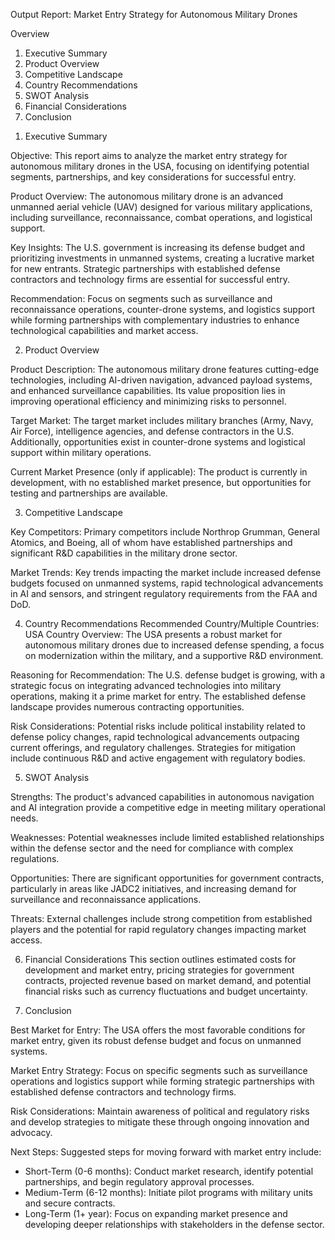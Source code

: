 Output Report: Market Entry Strategy for Autonomous Military Drones

Overview 

1) Executive Summary 
2) Product Overview 
3) Competitive Landscape 
4) Country Recommendations
5) SWOT Analysis
6) Financial Considerations 
7) Conclusion

1. Executive Summary

Objective: 
This report aims to analyze the market entry strategy for autonomous military drones in the USA, focusing on identifying potential segments, partnerships, and key considerations for successful entry.

Product Overview: 
The autonomous military drone is an advanced unmanned aerial vehicle (UAV) designed for various military applications, including surveillance, reconnaissance, combat operations, and logistical support.

Key Insights: 
The U.S. government is increasing its defense budget and prioritizing investments in unmanned systems, creating a lucrative market for new entrants. Strategic partnerships with established defense contractors and technology firms are essential for successful entry.

Recommendation: 
Focus on segments such as surveillance and reconnaissance operations, counter-drone systems, and logistics support while forming partnerships with complementary industries to enhance technological capabilities and market access.

2. Product Overview

Product Description: 
The autonomous military drone features cutting-edge technologies, including AI-driven navigation, advanced payload systems, and enhanced surveillance capabilities. Its value proposition lies in improving operational efficiency and minimizing risks to personnel.

Target Market: 
The target market includes military branches (Army, Navy, Air Force), intelligence agencies, and defense contractors in the U.S. Additionally, opportunities exist in counter-drone systems and logistical support within military operations.

Current Market Presence (only if applicable): 
The product is currently in development, with no established market presence, but opportunities for testing and partnerships are available.

3. Competitive Landscape

Key Competitors: 
Primary competitors include Northrop Grumman, General Atomics, and Boeing, all of whom have established partnerships and significant R&D capabilities in the military drone sector.

Market Trends: 
Key trends impacting the market include increased defense budgets focused on unmanned systems, rapid technological advancements in AI and sensors, and stringent regulatory requirements from the FAA and DoD.

4. Country Recommendations
Recommended Country/Multiple Countries: 
USA 
Country Overview: 
The USA presents a robust market for autonomous military drones due to increased defense spending, a focus on modernization within the military, and a supportive R&D environment.

Reasoning for Recommendation: 
The U.S. defense budget is growing, with a strategic focus on integrating advanced technologies into military operations, making it a prime market for entry. The established defense landscape provides numerous contracting opportunities.

Risk Considerations: 
Potential risks include political instability related to defense policy changes, rapid technological advancements outpacing current offerings, and regulatory challenges. Strategies for mitigation include continuous R&D and active engagement with regulatory bodies.

5. SWOT Analysis 

Strengths: 
The product's advanced capabilities in autonomous navigation and AI integration provide a competitive edge in meeting military operational needs.

Weaknesses: 
Potential weaknesses include limited established relationships within the defense sector and the need for compliance with complex regulations.

Opportunities: 
There are significant opportunities for government contracts, particularly in areas like JADC2 initiatives, and increasing demand for surveillance and reconnaissance applications.

Threats: 
External challenges include strong competition from established players and the potential for rapid regulatory changes impacting market access.

6. Financial Considerations
This section outlines estimated costs for development and market entry, pricing strategies for government contracts, projected revenue based on market demand, and potential financial risks such as currency fluctuations and budget uncertainty.

7. Conclusion 

Best Market for Entry: 
The USA offers the most favorable conditions for market entry, given its robust defense budget and focus on unmanned systems.

Market Entry Strategy: 
Focus on specific segments such as surveillance operations and logistics support while forming strategic partnerships with established defense contractors and technology firms.

Risk Considerations: 
Maintain awareness of political and regulatory risks and develop strategies to mitigate these through ongoing innovation and advocacy.

Next Steps: 
Suggested steps for moving forward with market entry include:
- Short-Term (0-6 months): Conduct market research, identify potential partnerships, and begin regulatory approval processes.
- Medium-Term (6-12 months): Initiate pilot programs with military units and secure contracts.
- Long-Term (1+ year): Focus on expanding market presence and developing deeper relationships with stakeholders in the defense sector.